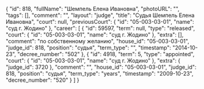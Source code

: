 {
    "id": 818,
    "fullName": "Шемпель Елена Ивановна",
    "photoURL": "",
    "tags": [],
    "comment": "",
    "layout": "judge",
    "title": "Судья Шемпель Елена Ивановна",
    "court": null,
    "previousCourt": {
        "id": "05-003-03-01",
        "name": "суд г. Жодино"
    },
    "career": [
        {
            "id": 59597,
            "term": null,
            "type": "released",
            "court": {
                "id": "05-003-03-01",
                "name": "суд г. Жодино"
            },
            "extra": [],
            "comment": "по собственному желанию",
            "house_id": "05-003-03-01",
            "judge_id": 818,
            "position": "судья",
            "term_type": "",
            "timestamp": "2014-10-23",
            "decree_number": "502"
        },
        {
            "id": 4918,
            "term": 5,
            "type": "appointed",
            "court": {
                "id": "05-003-03-01",
                "name": "суд г. Жодино"
            },
            "extra": {
                "judge_id": 3720
            },
            "comment": "",
            "house_id": "05-003-03-01",
            "judge_id": 818,
            "position": "судья",
            "term_type": "years",
            "timestamp": "2009-10-23",
            "decree_number": "520"
        }
    ]
}